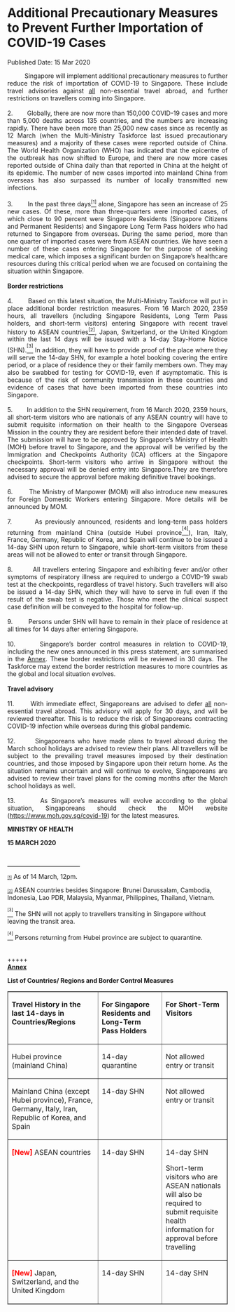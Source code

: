 <html>
    <meta http-equiv="Content-Type" content="text/html; charset=utf-8"/>
    <meta charset="utf-8"/>
    <title>Additional Precautionary Measures to Prevent Further Importation of COVID-19 Cases</title>
    <body><h1>Additional Precautionary Measures to Prevent Further Importation of COVID-19 Cases</h1>
    <p>Published Date: 15 Mar 2020</p> <p style="text-align: justify;"><span style="font-size: 14px;">&nbsp; &nbsp; &nbsp; &nbsp; &nbsp; Singapore will implement additional precautionary measures to further reduce the risk of importation of COVID-19 to Singapore. These include travel advisories against <u>all</u> non-essential travel abroad, and further restrictions on travellers coming into Singapore.<br><br>2.&nbsp; &nbsp; &nbsp; &nbsp; Globally, there are now more than 150,000 COVID-19 cases and more than 5,000 deaths across 135 countries, and the numbers are increasing rapidly. There have been more than 25,000 new cases since as recently as 12 March (when the Multi-Ministry Taskforce last issued precautionary measures) and a majority of these cases were reported outside of China. The World Health Organization (WHO) has indicated that the epicentre of the outbreak has now shifted to Europe, and there are now more cases reported outside of China daily than that reported in China at the height of its epidemic. The number of new cases imported into mainland China from overseas has also surpassed its number of locally transmitted new infections.<br><br>3.&nbsp; &nbsp; &nbsp; &nbsp; In the past three days<a href="file:///C:/Users/Truda/Downloads/Press%20Release-Further%20border%20control%20measures-Draft%2015Mar%201615h%20(Final).docx#_ftn1" name="_ftnref1" title=""><sup><span style="font-size: 11px;">[1]</span></sup></a> alone, Singapore has seen an increase of 25 new cases. Of these, more than three-quarters were imported cases, of which close to 90 percent were Singapore Residents (Singapore Citizens and Permanent Residents) and Singapore Long Term Pass holders who had returned to Singapore from overseas. During the same period, more than one quarter of imported cases were from ASEAN countries. We have seen a number of these cases entering Singapore for the purpose of seeking medical care, which imposes a significant burden on Singapore’s healthcare resources during this critical period when we are focused on containing the situation within Singapore.<br><br><strong>Border restrictions<br><br></strong>4.&nbsp; &nbsp; &nbsp;<strong> &nbsp;&nbsp;</strong>Based on this latest situation, the Multi-Ministry Taskforce will put in place additional border restriction measures. From 16 March 2020, 2359 hours, all travellers (including Singapore Residents, Long Term Pass holders, and short-term visitors) entering Singapore with recent travel history to ASEAN countries<a href="file:///C:/Users/Truda/Downloads/Press%20Release-Further%20border%20control%20measures-Draft%2015Mar%201615h%20(Final).docx#_ftn2" name="_ftnref2" title=""><sup><span style="font-size: 11px;">[2]</span></sup></a>, Japan, Switzerland, or the United Kingdom within the last 14 days will be issued with a 14-day Stay-Home Notice (SHN).<a href="file:///C:/Users/Truda/Downloads/Press%20Release-Further%20border%20control%20measures-Draft%2015Mar%201615h%20(Final).docx#_ftn3" name="_ftnref3" title=""><sup><sup><span style="font-size: 11px;">[3]</span></sup></sup></a> In addition, they will have to provide proof of the place where they will serve the 14-day SHN, for example a hotel booking covering the entire period, or a place of residence they or their family members own. They may also be swabbed for testing for COVID-19, even if asymptomatic. This is because of the risk of community transmission in these countries and evidence of cases that have been imported from these countries into Singapore.<br><br>5.&nbsp; &nbsp; &nbsp; &nbsp; In addition to the SHN requirement, from 16 March 2020, 2359 hours, all short-term visitors who are nationals of any ASEAN country will have to submit requisite information on their health to the Singapore Overseas Mission in the country they are resident before their intended date of travel. The submission will have to be approved by Singapore’s Ministry of Health (MOH) before travel to Singapore, and the approval will be verified by the Immigration and Checkpoints Authority (ICA) officers at the Singapore checkpoints. Short-term visitors who arrive in Singapore without the necessary approval will be denied entry into Singapore.They are therefore advised to secure the approval before making definitive travel bookings.<br><br>6.&nbsp; &nbsp; &nbsp; &nbsp; The Ministry of Manpower (MOM) will also introduce new measures for Foreign Domestic Workers entering Singapore. More details will be announced by MOM.<br><br>7.&nbsp; &nbsp; &nbsp; &nbsp; As previously announced, residents and long-term pass holders returning from mainland China (outside Hubei province<a href="file:///C:/Users/Truda/Downloads/Press%20Release-Further%20border%20control%20measures-Draft%2015Mar%201615h%20(Final).docx#_ftn4" name="_ftnref4" title=""><sup><sup><span style="font-size: 11px;">[4]</span></sup></sup></a>), Iran, Italy, France, Germany, Republic of Korea, and Spain will continue to be issued a 14-day SHN upon return to Singapore, while short-term visitors from these areas will not be allowed to enter or transit through Singapore.<br><br>8.&nbsp; &nbsp; &nbsp; &nbsp; All travellers entering Singapore and exhibiting fever and/or other symptoms of respiratory illness are required to undergo a COVID-19 swab test at the checkpoints, regardless of travel history. Such travellers will also be issued a 14-day SHN, which they will have to serve in full even if the result of the swab test is negative. Those who meet the clinical suspect case definition will be conveyed to the hospital for follow-up.<br><br>9.&nbsp; &nbsp; &nbsp; &nbsp; Persons under SHN will have to remain in their place of residence at all times for 14 days after entering Singapore.<br><br>10.&nbsp; &nbsp; &nbsp; &nbsp;Singapore’s border control measures in relation to COVID-19, including the new ones announced in this press statement, are summarised in the <u>Annex</u>. These border restrictions will be reviewed in 30 days. The Taskforce may extend the border restriction measures to more countries as the global and local situation evolves.<br><br><strong>Travel advisory<br><br></strong>11.&nbsp; <strong>&nbsp; &nbsp; &nbsp;</strong>With immediate effect, Singaporeans are advised to defer <u>all</u> non-essential travel abroad. This advisory will apply for 30 days, and will be reviewed thereafter. This is to reduce the risk of Singaporeans contracting COVID-19 infection while overseas during this global pandemic.<br><br>12.&nbsp; &nbsp; &nbsp; &nbsp;Singaporeans who have made plans to travel abroad during the March school holidays are advised to review their plans<em>.</em> All travellers will be subject to the prevailing travel measures imposed by their destination countries, and those imposed by Singapore upon their return home. As the situation remains uncertain and will continue to evolve, Singaporeans are advised to review their travel plans for the coming months after the March school holidays as well.<br><br>13.&nbsp; &nbsp; &nbsp; &nbsp;As Singapore’s measures will evolve according to the global situation, Singaporeans should check the MOH website (<a href="https://www.moh.gov.sg/covid-19">https://www.moh.gov.sg/covid-19</a>) for the latest measures.</span></p> <p style="text-align: justify;"><span style="font-size: 14px;"><strong>MINISTRY OF HEALTH</strong></span></p> <p style="text-align: justify;"><strong><span style="font-size: 14px;">15 MARCH 2020</span></strong></p> <div><br clear="all"> <hr align="left" size="1" width="33%"> <div id="ftn1"> <p><a href="file:///C:/Users/Truda/Downloads/Press%20Release-Further%20border%20control%20measures-Draft%2015Mar%201615h%20(Final).docx#_ftnref1" name="_ftn1" title=""><span style="font-size: 9px;">[1]</span></a> As of 14 March, 12pm.</p> </div> <div id="ftn2"> <p><a href="file:///C:/Users/Truda/Downloads/Press%20Release-Further%20border%20control%20measures-Draft%2015Mar%201615h%20(Final).docx#_ftnref2" name="_ftn2" title=""><span style="font-size: 9px;">[2]</span></a> ASEAN countries besides Singapore: Brunei Darussalam, Cambodia, Indonesia, Lao PDR, Malaysia, Myanmar, Philippines, Thailand, Vietnam.</p> </div> <div id="ftn3"> <p><a href="file:///C:/Users/Truda/Downloads/Press%20Release-Further%20border%20control%20measures-Draft%2015Mar%201615h%20(Final).docx#_ftnref3" name="_ftn3" title=""><sup><sup>[3]</sup></sup></a> The SHN will not apply to travellers transiting in Singapore without leaving the transit area. </p> </div> <div id="ftn4"> <p><a href="file:///C:/Users/Truda/Downloads/Press%20Release-Further%20border%20control%20measures-Draft%2015Mar%201615h%20(Final).docx#_ftnref4" name="_ftn4" title=""><sup><sup>[4]</sup></sup></a> Persons returning from Hubei province are subject to quarantine.<br><br><br>+++++<br><strong><u>Annex</u><br></strong></p><p align="center" style="text-align: left;"><strong>List of Countries/ Regions and Border Control Measures</strong></p><table border="1" cellspacing="0" cellpadding="0"> <tbody><tr> <td width="236" valign="top"> <p><strong>Travel History in the last 14-days in Countries/Regions </strong></p> </td> <td width="182" valign="top"> <p><strong>For Singapore Residents and Long-Term Pass Holders</strong></p> </td> <td width="182" valign="top"> <p><strong>For Short-Term Visitors</strong></p> </td> </tr> <tr> <td width="236" valign="top"> <p>Hubei province (mainland China)</p> </td> <td width="182" valign="top"> <p>14-day quarantine</p> </td> <td width="182" valign="top"> <p>Not allowed entry or transit</p> </td> </tr> <tr> <td width="236" valign="top"> <p>Mainland China (except Hubei province), France, Germany, Italy, Iran, Republic of Korea, and Spain</p> </td> <td width="182" valign="top"> <p>14-day SHN</p> </td> <td width="182" valign="top"> <p>Not allowed entry or transit</p> </td> </tr> <tr> <td width="236" valign="top"> <p><strong><span style="color: rgb(255, 0, 0);">[New]</span></strong> ASEAN countries </p> <p>&nbsp;</p> </td> <td width="182" valign="top"> <p>14-day SHN</p> </td> <td width="182" valign="top"> <p>14-day SHN </p> <p>Short-term visitors who are ASEAN nationals will also be required to submit requisite health information for approval before travelling </p> </td> </tr> <tr> <td width="236" valign="top"> <p><strong><span style="color: rgb(255, 0, 0);">[New]</span></strong> Japan, Switzerland, and the United Kingdom </p> </td> <td width="182" valign="top"> <p>14-day SHN</p> </td> <td width="182" valign="top"> <p>14-day SHN</p> </td> </tr> </tbody></table><p>&nbsp;</p><p><strong>&nbsp;</strong></p> </div> </div></body>
</html>